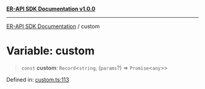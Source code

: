 [**ER-API SDK Documentation v1.0.0**](../README.md)

***

[ER-API SDK Documentation](../globals.md) / custom

# Variable: custom

> `const` **custom**: `Record`\<`string`, (`params`?) => `Promise`\<`any`\>\>

Defined in: [custom.ts:113](https://github.com/ErBots/Er-Api-Sdk/blob/d22ccb9660609171ce2e445efde8af74d36b3c66/src/custom.ts#L113)
